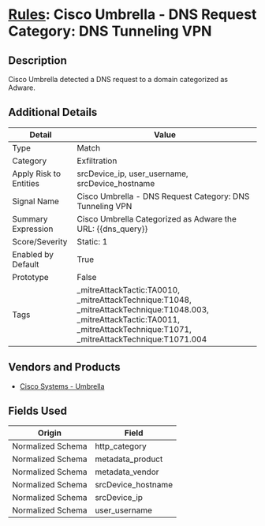 # [Rules](README.md): Cisco Umbrella - DNS Request Category: DNS Tunneling VPN

## Description
Cisco Umbrella detected a DNS request to a domain categorized as Adware.

## Additional Details
|Detail|Value|
|----|----|
|Type|Match|
|Category|Exfiltration|
|Apply Risk to Entities|srcDevice_ip, user_username, srcDevice_hostname|
|Signal Name|Cisco Umbrella - DNS Request Category: DNS Tunneling VPN|
|Summary Expression|Cisco Umbrella Categorized as Adware the URL: {{dns_query}}|
|Score/Severity|Static: 1|
|Enabled by Default|True|
|Prototype|False|
|Tags|_mitreAttackTactic:TA0010, _mitreAttackTechnique:T1048, _mitreAttackTechnique:T1048.003, _mitreAttackTactic:TA0011, _mitreAttackTechnique:T1071, _mitreAttackTechnique:T1071.004|
## Vendors and Products
- [Cisco Systems - Umbrella](../products/5ba50e74-3c05-4ea8-aeaf-5efde588c60f.md)


## Fields Used

|Origin|Field|
|----|----|
|Normalized Schema|http_category|
|Normalized Schema|metadata_product|
|Normalized Schema|metadata_vendor|
|Normalized Schema|srcDevice_hostname|
|Normalized Schema|srcDevice_ip|
|Normalized Schema|user_username|


